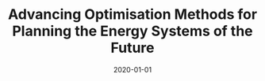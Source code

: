 ---
title: 'Advancing Optimisation Methods for Planning the Energy Systems of the Future'
summary: '
- Funding organisation: Aalto Science Institute, Finland

- Funding period: Jan 2020 – Dec 2021

- Summary: Fabricio Oliveira acted as the Project Coordinator.
 '

tags:
  - previous
date: 2020-01-01
external_link: 
---